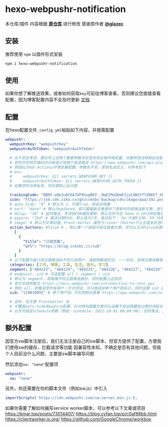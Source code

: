 # hexo-webpushr-notification
本仓库/插件 内容根据 **[原仓库](https://github.com/glazec/hexo-web-push-notification)** 进行修改
感谢原作者 **[@glazec](https://github.com/glazec)**

## 安装

推荐使用 `npm` 以插件形式安装

```bash
npm i hexo-webpushr-notification
```

## 使用

如果你想了解推送效果，或者如何获取`key`可前往博客查看，否则建议您直接查看配置，因为博客配置内容不会及时更新
[文档](https://blog.ccknbc.cc/posts/hexo-webpushr-notification/)

## 配置

在hexo配置文件`_config.yml`粘贴如下内容，并按需配置

```yaml
webpushr:
  webpushrKey: "webpushrKey"
  webpushrAuthToken: "webpushrAuthToken"

  # 出于安全考虑，建议将上述两个重要参数添加至系统全局环境变量，并删除或注释掉此处配置
  # 否则可在网页端向访问者或订阅用户发送推送 https://www.webpushr.com/api-playground
  # 例如GitHub Actions环境变量配置，参数名不变，密钥名自定义，可参考如下
  # env:
  #     webpushrKey: ${{ secrets.WEBPUSHR_KEY }}
  #     webpushrAuthToken: ${{ secrets.WEBPUSHR_AUTH_TOKEN }}
  # 如果您的仓库私有，则无需担心此问题

  trackingCode: "BB9Y-w9p3u0CKA7UP9nupB6I-_NqE2MuODmKJjyC4W2YflX06Ff_hEhrNJfonrut5l6gCa28gC83q2OII7Qv-oA"
  icon: "https://jsd.cdn.zzko.cn/gh/ccknbc-backup/cdn/image/pwa/192.png" # 必须为192*192 png图片
  # auto_hide: "0" # 默认为 1，代表true，即自动隐藏
  # sort: "date" # 默认为updated，即只要最新文章更改了更新时间即推送新文章，改为date即文章第一次发布时间
  # delay: "30" # 延时推送，考虑到CDN缓存更新，默认定时为在 hexo d 10分钟后推送，单位为分钟（最短时间为5min）
  # expire: "15d" # 推送过期时长，默认值为7天，格式如下：'5m'代表5分钟,'5h'代表5小时, '5d'代表5天.
  # image: # 默认为文章封面，Front-matter 属性为'cover'(butterfly主题友好选项)，如果您没有定义默认封面或此属性，请在这里设置默认image
  action_buttons: #false # ，默认第一个按钮为前往查看文章，您可以关闭false后替换第二个按钮相关属性，因参数需求限制（本人太菜）否则将显示两个前往查看按钮
    [
      {
        "title": "订阅页面",
        "url": "https://blog.ccknbc.cc/sub"
      }
    ]
  # 以下配置为按订阅主题推送给不同订阅用户，请按照数组形式，一一对应，具体位置请看使用文档
  categories: [工作, 博客, 工具, 生活, 音乐, 学习]
  segment: ["484223", "484224", "484225", "484226", "484227", "484229"]
  # endpoint: sid # 可选配置 all / segment / sid
  # 默认为 segment，即根据不同主题推送细分，同时配置上述选项
  # 官方文档参数见 https://docs.webpushr.com/introduction-to-rest-api
  # 例如 all，即推送至所有用户；针对测试，可只推送给单个用户即自己，同时设置 sid 选项
  sid: "119810055" # 单个用户ID 可在控制台查看 https://app.webpushr.com/subscribers

  # 此外，在文章 Frontmatter 处
  # 可覆盖auto_hide和expire配置，针对特别提醒文章可以设置不自动隐藏及过期时间延长等操作
  # 以及可指定schedule参数（例如：schedule: 2022-10-01 00:00:00），定时推送，而非延时发送
```

## 额外配置

因官方sw脚本注册后，我们无法注册自己的sw脚本，但官方提供了配置，方便我们使用sw的缓存，拦截请求等功能
因兼容性未知，不确定是否有其他问题，但我个人目前没什么问题，主要是sw脚本编写问题

然后添加`sw: "none"`配置项

```yaml
webpushr:
  sw: "none"
```

另外，你还需要在你的脚本文件（例如sw.js）中引入

```js
importScripts('https://cdn.webpushr.com/sw-server.min.js');
```

如果你需要了解如何编写service worker脚本，可以参考以下文章或项目
https://kmar.top/posts/73014407/
https://blog.cyfan.top/p/c0af86bb.html
https://clientworker.js.org/
https://github.com/GoogleChrome/workbox